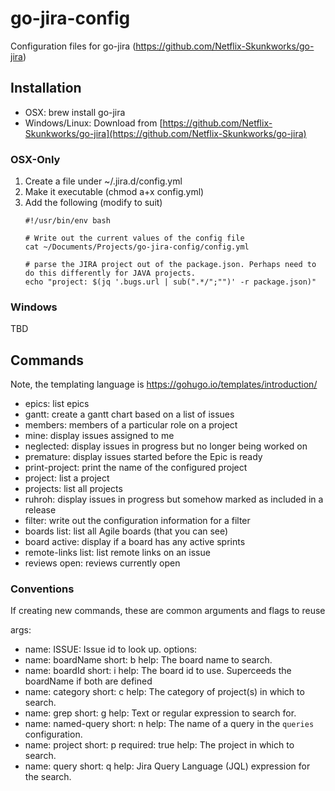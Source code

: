 
# go-jira-config
Configuration files for go-jira (https://github.com/Netflix-Skunkworks/go-jira)

## Installation
* OSX: brew install go-jira
* Windows/Linux: Download from [https://github.com/Netflix-Skunkworks/go-jira](https://github.com/Netflix-Skunkworks/go-jira)

### OSX-Only
1. Create a file under ~/.jira.d/config.yml
2. Make it executable (chmod a+x config.yml)
3. Add the following (modify to suit)
    ```
	#!/usr/bin/env bash

	# Write out the current values of the config file
	cat ~/Documents/Projects/go-jira-config/config.yml

	# parse the JIRA project out of the package.json. Perhaps need to do this differently for JAVA projects.
	echo "project: $(jq '.bugs.url | sub(".*/";"")' -r package.json)"
	```

### Windows
TBD

## Commands

Note, the templating language is https://gohugo.io/templates/introduction/

* epics: list epics
* gantt: create a gantt chart based on a list of issues
* members: members of a particular role on a project
* mine:  display issues assigned to me
* neglected: display issues in progress but no longer being worked on
* premature: display issues started before the Epic is ready
* print-project: print the name of the configured project
* project: list a project
* projects:  list all projects
* ruhroh:  display issues in progress but somehow marked as included in a release
* filter: write out the configuration information for a filter
* boards list: list all Agile boards (that you can see)
* board active: display if a board has any active sprints
* remote-links list: list remote links on an issue
* reviews open: reviews currently open

### Conventions

If creating new commands, these are common arguments and flags to reuse

args:
  - name: ISSUE: Issue id to look up.
options:
  - name: boardName
    short: b
    help: The board name to search.
  - name: boardId
    short: i
    help: The board id to use. Superceeds the boardName if both are defined
  - name: category
    short: c
    help: The category of project(s) in which to search.
  - name: grep
    short: g
    help: Text or regular expression to search for.
  - name: named-query
    short: n
    help: The name of a query in the `queries` configuration.
  - name: project
    short: p
    required: true
    help: The project in which to search.
  - name: query
    short: q
    help: Jira Query Language (JQL) expression for the search.
